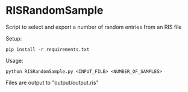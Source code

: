 # RISRandomSample
Script to select and export a number of random entries from an RIS file

Setup:
```console
pip install -r requirements.txt
```

Usage:
```console
python RISRandomSample.py <INPUT_FILE> <NUMBER_OF_SAMPLES>
```

Files are output to "output/output.ris"